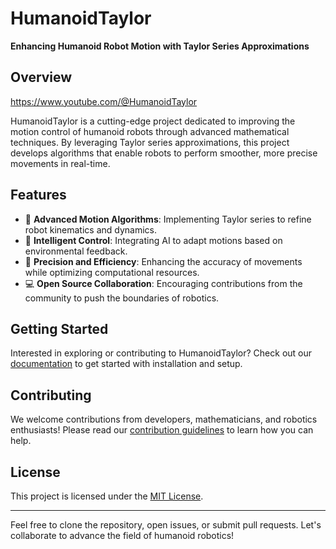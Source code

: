 # HumanoidTaylor

**Enhancing Humanoid Robot Motion with Taylor Series Approximations**

## Overview

https://www.youtube.com/@HumanoidTaylor

HumanoidTaylor is a cutting-edge project dedicated to improving the motion control of humanoid robots through advanced mathematical techniques. By leveraging Taylor series approximations, this project develops algorithms that enable robots to perform smoother, more precise movements in real-time.

## Features

- 🚀 **Advanced Motion Algorithms**: Implementing Taylor series to refine robot kinematics and dynamics.
- 🧠 **Intelligent Control**: Integrating AI to adapt motions based on environmental feedback.
- 🎯 **Precision and Efficiency**: Enhancing the accuracy of movements while optimizing computational resources.
- 💻 **Open Source Collaboration**: Encouraging contributions from the community to push the boundaries of robotics.

## Getting Started

Interested in exploring or contributing to HumanoidTaylor? Check out our [documentation](#) to get started with installation and setup.

## Contributing

We welcome contributions from developers, mathematicians, and robotics enthusiasts! Please read our [contribution guidelines](#) to learn how you can help.

## License

This project is licensed under the [MIT License](LICENSE).

---

Feel free to clone the repository, open issues, or submit pull requests. Let's collaborate to advance the field of humanoid robotics!

